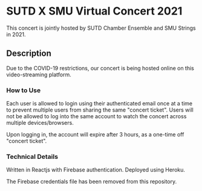 # SUTD X SMU Virtual Concert 2021

This concert is jointly hosted by SUTD Chamber Ensemble and SMU Strings in 2021.

## Description

Due to the COVID-19 restrictions, our concert is being hosted online on this video-streaming platform. 


### How to Use

Each user is allowed to login using their authenticated email once at a time to prevent multiple users from sharing the same "concert ticket". Users will not be allowed to log into the same account to watch the concert across multiple devices/browsers.

Upon logging in, the account will expire after 3 hours, as a one-time off "concert ticket".

### Technical Details

Written in Reactjs with Firebase authentication. Deployed using Heroku.

The Firebase credentials file has been removed from this repository. 
